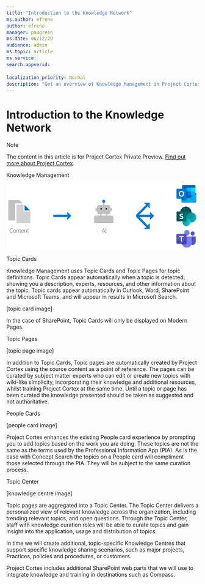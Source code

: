 ```yaml
---
title: "Introduction to the Knowledge Network"
ms.author: efrene
author: efrene
manager: pamgreen
ms.date: 06/12/20
audience: admin
ms.topic: article
ms.service:
search.appverid: 

localization_priority: Normal
description: "Get an overview of Knowledge Management in Project Cortex."
---
```


# Introduction to the Knowledge Network

> [!Note] 
> The content in this article is for Project Cortex Private Preview. [Find out more about Project Cortex](aka.ms/projectcortex).

Knowledge Management 

   ![Knowledge Management flow](../media/content-understanding/knowledge-management-flowchart.png) </br> 


Topic Cards 

Knowledge Management uses Topic Cards and Topic Pages for topic definitions. Topic Cards appear automatically when a topic is detected, showing you a description, experts, resources, and other information about the topic. Topic cards appear automatically in Outlook, Word, SharePoint and Microsoft Teams, and will appear in results in Microsoft Search. 

[topic card image] 

In the case of SharePoint, Topic Cards will only be displayed on Modern Pages. 

Topic Pages 

[topic page image] 

In addition to Topic Cards, Topic pages are automatically created by Project Cortex using the source content as a point of reference. The pages can be curated by subject matter experts who can edit or create new topics with wiki-like simplicity, incorporating their knowledge and additional resources, whilst training Project Cortex at the same time. Until a topic or page has been curated the knowledge presented should be taken as suggested and not authoritative. 

People Cards 

[people card image] 

Project Cortex enhances the existing People card experience by prompting you to add topics based on the work you are doing. These topics are not the same as the terms used by the Professional Information App (PIA). As is the case with Concept Search the topics on a People card will compliment those selected through the PIA. They will be subject to the same curation process. 

Topic Center

[knowledge centre image] 

Topic pages are aggregated into a Topic Center. The Topic Center delivers a personalized view of relevant knowledge across the organization, including trending relevant topics, and open questions. Through the Topic Center, staff with knowledge curation roles will be able to curate topics and gain insight into the application, usage and distribution of topics. 

In time we will create additional, topic-specific Knowledge Centres that support specific knowledge sharing scenarios, such as major projects, Practices, policies and procedures, or customers. 

Project Cortex includes additional SharePoint web parts that we will use to integrate knowledge and training in destinations such as Compass. 



 


  
  



